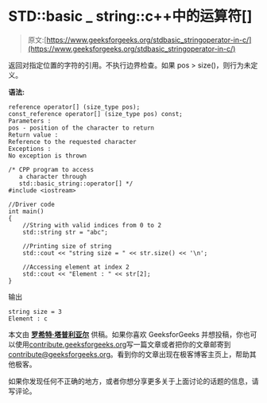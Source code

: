 # STD::basic _ string::c++中的运算符[]

> 原文:[https://www.geeksforgeeks.org/stdbasic_stringoperator-in-c/](https://www.geeksforgeeks.org/stdbasic_stringoperator-in-c/)

返回对指定位置的字符的引用。不执行边界检查。如果 pos > size()，则行为未定义。

**语法:**

```
reference operator[] (size_type pos);
const_reference operator[] (size_type pos) const;
Parameters :
pos - position of the character to return
Return value :
Reference to the requested character
Exceptions :
No exception is thrown

```

```
/* CPP program to access
   a character through
   std::basic_string::operator[] */
#include <iostream>

//Driver code
int main()
{
    //String with valid indices from 0 to 2
    std::string str = "abc";

    //Printing size of string
    std::cout << "string size = " << str.size() << '\n';

    //Accessing element at index 2
    std::cout << "Element : " << str[2];
}
```

输出

```
string size = 3
Element : c

```

本文由 **[罗希特·塔普利亚尔](https://www.linkedin.com/in/rohit-thapliyal-515b5913a/)** 供稿。如果你喜欢 GeeksforGeeks 并想投稿，你也可以使用[contribute.geeksforgeeks.org](http://www.contribute.geeksforgeeks.org)写一篇文章或者把你的文章邮寄到 contribute@geeksforgeeks.org。看到你的文章出现在极客博客主页上，帮助其他极客。

如果你发现任何不正确的地方，或者你想分享更多关于上面讨论的话题的信息，请写评论。